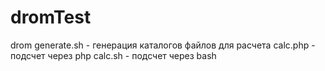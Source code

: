 # dromTest
drom
generate.sh - генерация каталогов файлов для расчета
calc.php - подсчет через php
calc.sh - подсчет через bash
